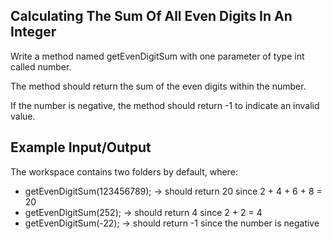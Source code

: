 ## Calculating The Sum Of All Even Digits In An Integer


Write a method named getEvenDigitSum with one parameter of type int called number. 

The method should return the sum of the even digits within the number. 

If the number is negative, the method should return -1 to indicate an invalid value.

## Example Input/Output

The workspace contains two folders by default, where:
- getEvenDigitSum(123456789); → should return 20 since 2 + 4 + 6 + 8 = 20
- getEvenDigitSum(252); → should return 4 since 2 + 2 = 4
- getEvenDigitSum(-22); → should return -1 since the number is negative



